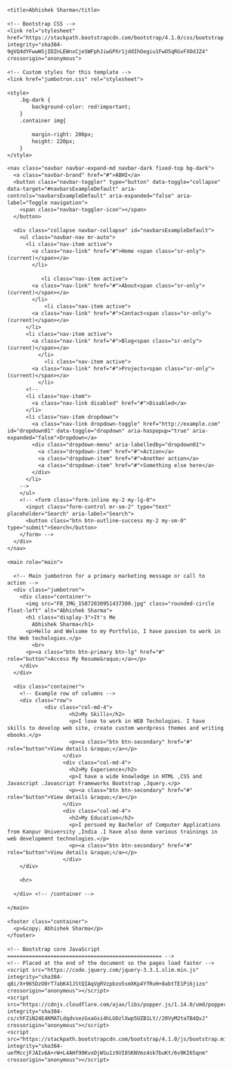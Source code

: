 <html lang="en">
  <head>
    <meta charset="utf-8">
    <meta name="viewport" content="width=device-width, initial-scale=1, shrink-to-fit=no">
    <meta name="description" content="">
    <meta name="author" content="">

    <title>Abhishek Sharma</title>

    <!-- Bootstrap CSS -->
    <link rel="stylesheet" href="https://stackpath.bootstrapcdn.com/bootstrap/4.1.0/css/bootstrap.min.css" integrity="sha384-9gVQ4dYFwwWSjIDZnLEWnxCjeSWFphJiwGPXr1jddIhOegiu1FwO5qRGvFXOdJZ4" crossorigin="anonymous">

    <!-- Custom styles for this template -->
    <link href="jumbotron.css" rel="stylesheet">

    <style>
        .bg-dark {
            background-color: red!important;
        }
        .container img{
          
            margin-right: 200px;
            height: 220px;    
        }
    </style>

  </head>

  <body>

    <nav class="navbar navbar-expand-md navbar-dark fixed-top bg-dark">
      <a class="navbar-brand" href="#">ABHI</a>
      <button class="navbar-toggler" type="button" data-toggle="collapse" data-target="#navbarsExampleDefault" aria-controls="navbarsExampleDefault" aria-expanded="false" aria-label="Toggle navigation">
        <span class="navbar-toggler-icon"></span>
      </button>

      <div class="collapse navbar-collapse" id="navbarsExampleDefault">
        <ul class="navbar-nav mr-auto">
          <li class="nav-item active">
            <a class="nav-link" href="#">Home <span class="sr-only">(current)</span></a>
            </li>
         
               <li class="nav-item active">
            <a class="nav-link" href="#">About<span class="sr-only">(current)</span></a>
            </li>
                <li class="nav-item active">
            <a class="nav-link" href="#">Contact<span class="sr-only">(current)</span></a>
          </li>
          <li class="nav-item active">
            <a class="nav-link" href="#">Blog<span class="sr-only">(current)</span></a>
              </li>
                <li class="nav-item active">
            <a class="nav-link" href="#">Projects<span class="sr-only">(current)</span></a>
              </li>
          <!-- 
          <li class="nav-item">
            <a class="nav-link disabled" href="#">Disabled</a>
          </li>
          <li class="nav-item dropdown">
            <a class="nav-link dropdown-toggle" href="http://example.com" id="dropdown01" data-toggle="dropdown" aria-haspopup="true" aria-expanded="false">Dropdown</a>
            <div class="dropdown-menu" aria-labelledby="dropdown01">
              <a class="dropdown-item" href="#">Action</a>
              <a class="dropdown-item" href="#">Another action</a>
              <a class="dropdown-item" href="#">Something else here</a>
            </div>
          </li>
        -->
        </ul>
        <!-- <form class="form-inline my-2 my-lg-0">
          <input class="form-control mr-sm-2" type="text" placeholder="Search" aria-label="Search">
          <button class="btn btn-outline-success my-2 my-sm-0" type="submit">Search</button>
        </form> -->
      </div>
    </nav>

    <main role="main">

      <!-- Main jumbotron for a primary marketing message or call to action -->
      <div class="jumbotron">
        <div class="container">
          <img src="FB_IMG_15872030951437300.jpg" class="rounded-circle float-left" alt="Abhishek Sharma">
          <h1 class="display-3">It's Me
            Abhishek Sharma</h1>
          <p>Hello and Welcome to my Portfolio, I have passion to work in the Web techologies.</p>
            <br>
          <p><a class="btn btn-primary btn-lg" href="#" role="button">Access My Resume&raquo;</a></p>
        </div>
      </div>

      <div class="container">
        <!-- Example row of columns -->
        <div class="row">
                <div class="col-md-4">
                        <h2>My Skills</h2>
                        <p>I love to work in WEB Techologies. I have skills to develop web site, create custom wordpress themes and writing ebooks.</p>
                        <p><a class="btn btn-secondary" href="#" role="button">View details &raquo;</a></p>
                      </div>
                      <div class="col-md-4">
                        <h2>My Experience</h2>
                        <p>I have a wide knowledge in HTML ,CSS and Javascript .Javascript Frameworks Bootstrap ,Jquery.</p>
                        <p><a class="btn btn-secondary" href="#" role="button">View details &raquo;</a></p>
                      </div>
                      <div class="col-md-4">
                        <h2>My Education</h2>
                        <p>I persued my Bachelor of Computer Applications from Kanpur University ,India .I have also done various trainings in web development technologies.</p>
                        <p><a class="btn btn-secondary" href="#" role="button">View details &raquo;</a></p>
                      </div>
        </div>

        <hr>

      </div> <!-- /container -->

    </main>

    <footer class="container">
      <p>&copy; Abhishek Sharma</p>
    </footer>

    <!-- Bootstrap core JavaScript
    ================================================== -->
    <!-- Placed at the end of the document so the pages load faster -->
    <script src="https://code.jquery.com/jquery-3.3.1.slim.min.js" integrity="sha384-q8i/X+965DzO0rT7abK41JStQIAqVgRVzpbzo5smXKp4YfRvH+8abtTE1Pi6jizo" crossorigin="anonymous"></script>
    <script src="https://cdnjs.cloudflare.com/ajax/libs/popper.js/1.14.0/umd/popper.min.js" integrity="sha384-cs/chFZiN24E4KMATLdqdvsezGxaGsi4hLGOzlXwp5UZB1LY//20VyM2taTB4QvJ" crossorigin="anonymous"></script>
    <script src="https://stackpath.bootstrapcdn.com/bootstrap/4.1.0/js/bootstrap.min.js" integrity="sha384-uefMccjFJAIv6A+rW+L4AHf99KvxDjWSu1z9VI8SKNVmz4sk7buKt/6v9KI65qnm" crossorigin="anonymous"></script>

</body>
</html>
